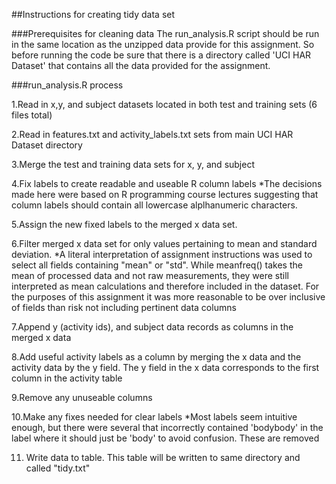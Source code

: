 ##Instructions for creating tidy data set

###Prerequisites for cleaning data
The run_analysis.R script should be run in the same location
as the unzipped data provide for this assignment.  So before 
running the code be sure that there is a directory called 
'UCI HAR Dataset' that contains all the data provided for the
assignment.

###run_analysis.R process

1.Read in x,y, and subject datasets located in both test and training sets (6 files total)

2.Read in features.txt and activity_labels.txt sets from main UCI HAR Dataset directory

3.Merge the test and training data sets for x, y, and subject

4.Fix labels to create readable and useable R column labels
	*The decisions made here were based on R programming course lectures suggesting that
	column labels should contain all lowercase alplhanumeric characters.

5.Assign the new fixed labels to the merged x data set.

6.Filter merged x data set for only values pertaining to mean and standard deviation.
	*A literal interpretation of assignment instructions was used to select all fields containing
	"mean" or "std".  While meanfreq() takes the mean of processed data and not raw measurements,
	they were still interpreted as mean calculations and therefore included in the dataset.  For
	the purposes of this assignment it was more reasonable to be over inclusive of fields than
	risk not including pertinent data columns 

7.Append y (activity ids), and subject data records as columns in the merged x data

8.Add useful activity labels as a column by merging the x data and the activity data
by the y field.  The y field in the x data corresponds to the first column in the 
activity table

9.Remove any unuseable columns

10.Make any fixes needed for clear labels
	*Most labels seem intuitive enough, but there were several that incorrectly contained 'bodybody'
	in the label where it should just be 'body' to avoid confusion. These are removed

11. Write data to table.  This table will be written to same directory and called "tidy.txt"
